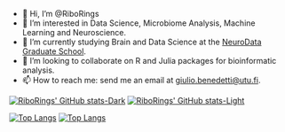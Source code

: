 - 👋 Hi, I’m @RiboRings
- 👀 I’m interested in Data Science, Microbiome Analysis, Machine Learning and Neuroscience.
- 🌱 I’m currently studying Brain and Data Science at the [NeuroData Graduate School](https://www.neurodata-master.org/programme).
- 💞️ I’m looking to collaborate on R and Julia packages for bioinformatic analysis.
- 📫 How to reach me: send me an email at giulio.benedetti@utu.fi.

[![RiboRings' GitHub stats-Dark](https://github-readme-stats.vercel.app/api?username=RiboRings&show_icons=true&theme=dark#gh-dark-mode-only)](https://github.com/RiboRings/github-readme-stats#gh-dark-mode-only)
[![RiboRings' GitHub stats-Light](https://github-readme-stats.vercel.app/api?username=RiboRings&show_icons=true&theme=default#gh-light-mode-only)](https://github.com/RiboRings/github-readme-stats#gh-light-mode-only)

[![Top Langs](https://github-readme-stats.vercel.app/api/top-langs/?username=RiboRings&layout=donut&hide=html&exclude_repo=WatchAccelerometer,AlzheimerPrediction,python_projects&theme=dark#gh-dark-mode-only)](https://github.com/RiboRings/github-readme-stats#gh-dark-mode-only)
[![Top Langs](https://github-readme-stats.vercel.app/api/top-langs/?username=RiboRings&layout=donut&hide=html&exclude_repo=WatchAccelerometer,AlzheimerPrediction,python_projects&theme=default#gh-light-mode-only)](https://github.com/RiboRings/github-readme-stats#gh-light-mode-only)

<!---
RiboRings/RiboRings is a ✨ special ✨ repository because its `README.md` (this file) appears on your GitHub profile.
You can click the Preview link to take a look at your changes.
--->
